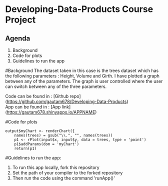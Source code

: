 # Developing-Data-Products Course Project
## Agenda
1. Background
2. Code for plots
3. Guidelines to run the app

#Background 
The dataset taken in this case is the trees dataset which has the following parameters : Height, Volume and Girth.
I have plotted a graph between any of the parameters. The graph is user controlled where the user can switch between any
of the three parameters. 


Code can be found in : [Github repo] (https://github.com/gautam678/Developing-Data-Products)  
App can be found in  : [App link] (https://gautam678.shinyapps.io/APPNAME)  


#Code for plots
```{r}
output$myChart <- renderChart({
    names(trees) = gsub("\\.", "", names(trees))
    p1 <- rPlot(input$x, input$y, data = trees, type = 'point')
    p1$addParams(dom = 'myChart')
    return(p1)
```

#Guidelines to run the app:

1. To run this app locally, fork this repository
2. Set the path of your compiler to the forked repository
3. Then run the code using the command 'runApp()'
